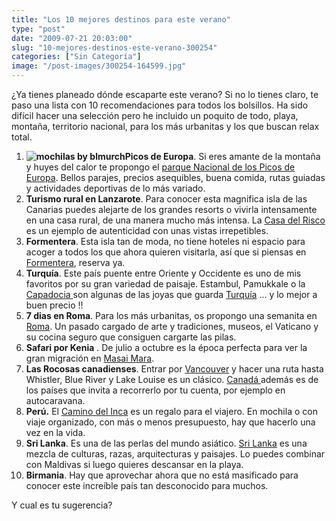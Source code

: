 ```yaml
---
title: "Los 10 mejores destinos para este verano"
type: "post"
date: "2009-07-21 20:03:00"
slug: "10-mejores-destinos-este-verano-300254"
categories: ["Sin Categoría"]
image: "/post-images/300254-164599.jpg"
---
```


¿Ya tienes planeado dónde escaparte este verano? Si no lo tienes claro, te paso una lista con 10 recomendaciones para todos los bolsillos. Ha sido difícil hacer una selección pero he incluido un poquito de todo, playa, montaña, territorio nacional, para los más urbanitas y los que buscan relax total.

1. **![mochilas by blmurch](/post-images/300254-164599.jpg "mochilas by blmurch")Picos de Europa**. Si eres amante de la montaña y huyes del calor te propongo el [parque Nacional de los Picos de Europa](http://www.missviajes.com/parque-nacional-picos-europa-26512). Bellos parajes, precios asequibles, buena comida, rutas guiadas y actividades deportivas de lo más variado.
2. **Turismo rural en Lanzarote**. Para conocer esta magnifica isla de las Canarias puedes alejarte de los grandes resorts o vivirla intensamente en una casa rural, de una manera mucho más intensa. La [Casa del Risco](http://www.lacasadelrisco.es) es un ejemplo de autenticidad con unas vistas irrepetibles.
3. **Formentera**. Esta isla tan de moda, no tiene hoteles ni espacio para acoger a todos los que ahora quieren visitarla, así que si piensas en [Formentera](http://www.missviajes.com/formentera-equilibrio-turismo-tradicion-26513), reserva ya.
4. **Turquía**. Este país puente entre Oriente y Occidente es uno de mis favoritos por su gran variedad de paisaje. Estambul, Pamukkale o la [Capadocia ](http://www.missviajes.com/capadocia-turquia-184657)son algunas de las joyas que guarda [Turquía](http://www.missviajes.com/turquia-7372) ... y lo mejor a buen precio !!
5. **7 dias en Roma**. Para los más urbanitas, os propongo una semanita en [Roma](http://www.missviajes.com/roma-ciudad-eterna-15344). Un pasado cargado de arte y tradiciones, museos, el Vaticano y su cocina seguro que consiguen cargarte las pilas.
6. **Safari por Kenia** . De julio a octubre es la época perfecta para ver la gran migración en [Masai Mara](http://www.missviajes.com/reserva-nacional-masai-mara-10327).
7. **Las Rocosas canadienses**. Entrar por [Vancouver](http://www.missviajes.com/vancouver-279180) y hacer una ruta hasta Whistler, Blue River y Lake Louise es un clásico. [Canadá ](http://www.missviajes.com/canada-7671)además es de los países que invita a recorrerlo por tu cuenta, por ejemplo en autocaravana.
8. **Perú.** El [Camino del Inca](http://www.missviajes.com/camino-del-inca-5464) es un regalo para el viajero. En mochila o con viaje organizado, con más o menos presupuesto, hay que hacerlo una vez en la vida.
9. **Sri Lanka**. Es una de las perlas del mundo asiático. [Sri Lanka](http://www.missviajes.com/sri-lanka-216775) es una mezcla de culturas, razas, arquitecturas y paisajes. Lo puedes combinar con Maldivas si luego quieres descansar en la playa.
10. **Birmania**. Hay que aprovechar ahora que no está masificado para conocer este increíble país tan desconocido para muchos.

 Y cual es tu sugerencia?